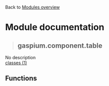 Back to [Modules overview](https://github.com/pyrustic/gaspium/blob/master/docs/modules/README.md)
  
# Module documentation
>## gaspium.component.table
No description
<br>
[classes (1)](https://github.com/pyrustic/gaspium/blob/master/docs/modules/content/gaspium.component.table/classes.md)


## Functions

